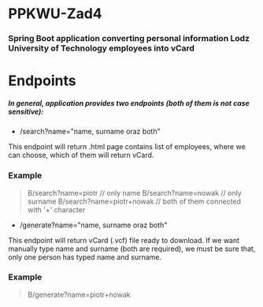 # PPKWU-Zad4
### Spring Boot application converting personal information Lodz University of Technology employees into vCard

Endpoints
=============

##### In general, application provides two endpoints (both of them is not case sensitive):
- /search?name="name, surname oraz both"

This endpoint will return .html page contains list of employees, where we can choose, which of them will return vCard.

### Example
> B/search?name=piotr // only name
> B/search?name=nowak // only surname
> B/search?name=piotr+nowak // both of them connected with '+' character

- /generate?name="name, surname oraz both"

This endpoint will return vCard (.vcf) file ready to download.
If we want manually type name and surname (both are required), we must be sure that, only one person has typed name and surname.

### Example
> B/generate?name=piotr+nowak

